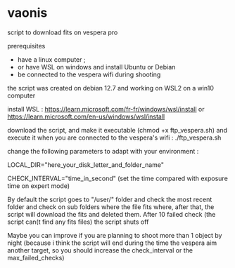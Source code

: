 # vaonis
script to download fits on vespera pro

prerequisites

- have a linux computer ;
- or have WSL on windows and install Ubuntu or Debian
- be connected to the vespera wifi during shooting

the script was created on debian 12.7 and working on WSL2 on a win10 computer

install WSL : https://learn.microsoft.com/fr-fr/windows/wsl/install or https://learn.microsoft.com/en-us/windows/wsl/install

download the script, and make it executable (chmod +x ftp_vespera.sh) and execute it when you are connected to the vespera's wifi : ./ftp_vespera.sh

change the following parameters to adapt with your environment :

LOCAL_DIR="here_your_disk_letter_and_folder_name"

CHECK_INTERVAL="time_in_second" (set the time compared with exposure time on expert mode) 

By default the script goes to "/user/" folder and check the most recent folder and check on sub folders where the file fits where, after that, the script will download the fits and deleted them. After 10 failed check (the script can(t find any fits files) the script shuts off

Maybe you can improve if you are planning to shoot more than 1 object by night (because i think the script will end during the time the vespera aim another target, so you should increase the check_interval or the max_failed_checks)

